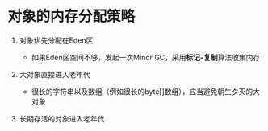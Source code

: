 # 对象的内存分配策略
1. 对象优先分配在Eden区
	- 如果Eden区空间不够，发起一次Minor GC，采用**标记-复制**算法收集内存

3.  大对象直接进入老年代
	- 很长的字符串以及数组（例如很长的byte[]数组），应当避免朝生夕灭的大对象

4. 长期存活的对象进入老年代
